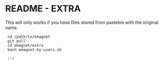# README - EXTRA

This will only works if you have files stored from pastebin with the original name.

     cd /path/to/emagnet
     git pull
     cd emagnet/extra
     bash emagnet-by-users.sh
    
     :-)
